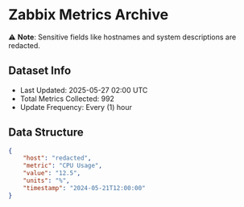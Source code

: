 # Zabbix Metrics Archive

⚠️ **Note**: Sensitive fields like hostnames and system descriptions are redacted.

## Dataset Info
- Last Updated: 2025-05-27 02:00 UTC
- Total Metrics Collected: 992
- Update Frequency: Every (1) hour

## Data Structure
```json
{
    "host": "redacted",
    "metric": "CPU Usage",
    "value": "12.5",
    "units": "%",
    "timestamp": "2024-05-21T12:00:00"
}
```
